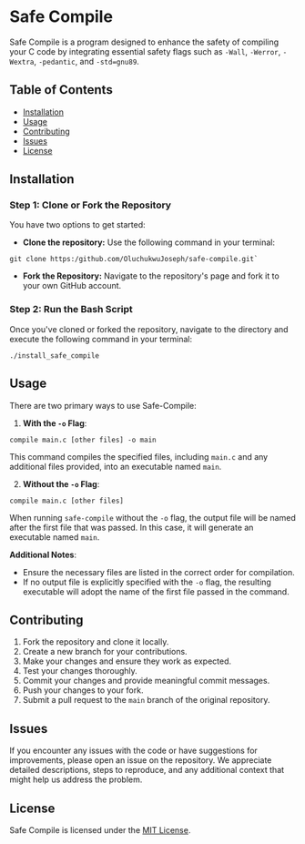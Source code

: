# Safe Compile

Safe Compile is a program designed to enhance the safety of compiling your C code by integrating essential safety flags such as `-Wall`, `-Werror`, `-Wextra`, `-pedantic`, and `-std=gnu89`.

## Table of Contents
- [Installation](#installation)
- [Usage](#usage)
- [Contributing](#contributing)
- [Issues](#issues)
- [License](#license)

## Installation

### Step 1: Clone or Fork the Repository

You have two options to get started:
- **Clone the repository:** Use the following command in your terminal:
```shell
git clone https:/github.com/OluchukwuJoseph/safe-compile.git`
```

- **Fork the Repository:** Navigate to the repository's page and fork it to your own GitHub account.

### Step 2: Run the Bash Script

Once you've cloned or forked the repository, navigate to the directory and execute the following command in your terminal:
```shell
./install_safe_compile
```

## Usage

There are two primary ways to use Safe-Compile:

1. **With the `-o` Flag**:
```shell
compile main.c [other files] -o main
```
This command compiles the specified files, including `main.c` and any additional files provided, into an executable named `main`.

2. **Without the `-o` Flag**:
```shell
compile main.c [other files]
```
When running `safe-compile` without the `-o` flag, the output file will be named after the first file that was passed. In this case, it will generate an executable named `main`.

**Additional Notes**:
- Ensure the necessary files are listed in the correct order for compilation.
- If no output file is explicitly specified with the `-o` flag, the resulting executable will adopt the name of the first file passed in the command.

## Contributing

1. Fork the repository and clone it locally.
2. Create a new branch for your contributions.
3. Make your changes and ensure they work as expected.
4. Test your changes thoroughly.
5. Commit your changes and provide meaningful commit messages.
6. Push your changes to your fork.
7. Submit a pull request to the `main` branch of the original repository.

## Issues

If you encounter any issues with the code or have suggestions for improvements, please open an issue on the repository. We appreciate detailed descriptions, steps to reproduce, and any additional context that might help us address the problem.

## License

Safe Compile is licensed under the [MIT License](LICENSE).
